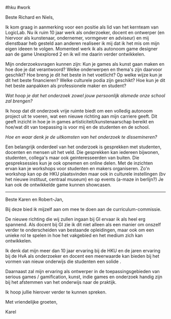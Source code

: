 #hku #work 

Beste Richard en Niels,

Ik kom graag in aanmerking voor een positie als lid van het kernteam van LogicLab.
Nu ik ruim 10 jaar werk als onderzoeker, docent en ontwerper (en hiervoor als kunstenaar, ondernemer, vormgever en adviseur) en mij dienstbaar heb gesteld aan anderen realiseer ik mij dat ik het mis om mijn eigen ideeen te volgen. Momenteel werk ik als autonoom game designer aan de game Unexplored 2 en ik wil me daarin verder ontwikkelen. 

Mijn onderzoeksvragen kunnen zijn: 
Kun je games als kunst gaan maken en hoe doe je dat verantwoord? 
Welke onderwerpen en thema's zijn daarvoor geschikt? 
Hoe breng je dit het beste in het voetlicht? 
Op welke wijze kun je dit het beste financieren? 
Welke culturele podia zijn geschikt?
Hoe kun je dit het beste aanpakken als professionele maker en student? 

*Wat hoop je dat het onderzoek zowel jouw persoonlijk alsmede onze school zal brengen?*

Ik hoop dat dit onderzoek vrije ruimte biedt om een volledig autonoom project uit te voeren, wat een nieuwe richting aan mijn carriere geeft.
Dit geeft inzicht in hoe je in games artisticiteit/kunstenaarschap bereikt en hoe/wat dit van toepassing is voor mij en de studenten en de school.
 
*Hoe en waar denk je de uitkomsten van het onderzoek te dissemineren?*

Een belangrijk onderdeel van het onderzoek is gesprekken met studenten, docenten en mensen uit het veld. Die gesprekken kan iedereen bijwonen, studenten, collega's maar ook geinteresseerden van buiten. Die gespreksessies kun je ook opnemen en online delen.
Met de inzichten ervan kan je workshops voor studenten en makers organiseren. Zo'n workshop kan op de HKU plaatsvinden maar ook in culturele instellingen (bv het nieuwe instituut, centraal museum) en op events (a-maze in berlijn?) Je kan ook de ontwikkelde game kunnen showcasen. 

---
Beste Karen en Robert-Jan,

Bij deze bied ik mijzelf aan om mee te doen aan de curriculum-commissie.

De nieuwe richting die wij zullen ingaan bij GI ervaar ik als heel erg spannend. Als docent bij GI zie ik dit niet alleen als een manier om onszelf verder te onderscheiden van bestaande opleidingen, maar ook om een unieke rol te spelen in hoe het vakgebied en het medium zich kan ontwikkelen.  

Ik denk dat mijn meer dan 10 jaar ervaring bij de HKU en de jaren ervaring bij de HvA als onderzoeker en docent een meerwaarde kan bieden bij het vormen van nieuw onderwijs die studenten een solide . 

Daarnaast zal mijn ervaring als ontwerper in de toepassingsgebieden van serious games / gamification, kunst, indie games en onderzoek handig zijn bij het afstemmen van het onderwijs naar de praktijk.

Ik hoop jullie hierover verder te kunnen spreken.

Met vriendelijke groeten,

Karel